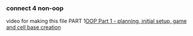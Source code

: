 ### connect 4 non-oop

video for making this file PART 1<a href="http://youtu.be/QWMhpOW_N3s" target="_blank">OOP Part 1 - planning, initial setup, game and cell base creation</a>